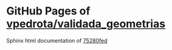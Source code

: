 GitHub Pages of [vpedrota/validada_geometrias](https://github.com/vpedrota/validada_geometrias.git)
===
Sphinx html documentation of [75280fed](https://github.com/vpedrota/validada_geometrias/tree/75280feda94b753ca04129821f94a142b07fc19d)
